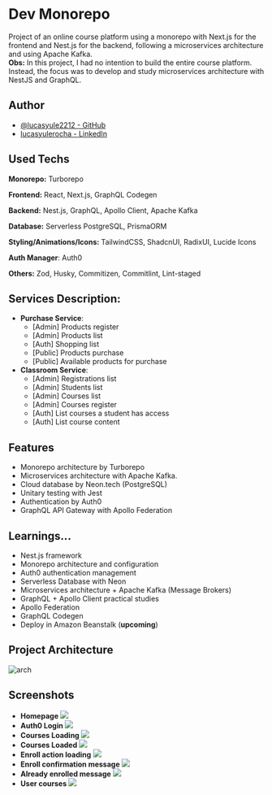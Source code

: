 # Dev Monorepo

Project of an online course platform using a monorepo with Next.js for the frontend and Nest.js for the backend, following a microservices architecture and using Apache Kafka.
</br>
**Obs:** In this project, I had no intention to build the entire course platform. Instead, the focus was to develop and study microservices architecture with NestJS and GraphQL.

## Author

- [@lucasyule2212 - GitHub](https://www.github.com/lucasyule2212)
- [lucasyulerocha - LinkedIn](https://www.linkedin.com/in/lucasyulerocha/)

## Used Techs

**Monorepo:** Turborepo

**Frontend:** React, Next.js, GraphQL Codegen

**Backend:** Nest.js, GraphQL, Apollo Client, Apache Kafka

**Database:** Serverless PostgreSQL, PrismaORM

**Styling/Animations/Icons:** TailwindCSS, ShadcnUI, RadixUI, Lucide Icons

**Auth Manager**: Auth0

**Others:** Zod, Husky, Commitizen, Commitlint, Lint-staged

## Services Description:

- **Purchase Service**:
  - [Admin] Products register
  - [Admin] Products list
  - [Auth] Shopping list
  - [Public] Products purchase
  - [Public] Available products for purchase
- **Classroom Service**:
  - [Admin] Registrations list
  - [Admin] Students list
  - [Admin] Courses list
  - [Admin] Courses register
  - [Auth] List courses a student has access
  - [Auth] List course content

## Features

- Monorepo architecture by Turborepo
- Microservices architecture with Apache Kafka.
- Cloud database by Neon.tech (PostgreSQL)
- Unitary testing with Jest
- Authentication by Auth0
- GraphQL API Gateway with Apollo Federation

## Learnings...

- Nest.js framework
- Monorepo architecture and configuration
- Auth0 authentication management
- Serverless Database with Neon
- Microservices architecture + Apache Kafka (Message Brokers)
- GraphQL + Apollo Client practical studies
- Apollo Federation
- GraphQL Codegen
- Deploy in Amazon Beanstalk (**upcoming**)

## Project Architecture
![arch](https://github.com/lucasyule2212/dev-monorepo/assets/55456226/e773172a-4f5d-4562-bd5e-fd3e9ab417ea)


## Screenshots
- **Homepage**
![](https://i.imgur.com/cJ2Q6YG.png)
- **Auth0 Login**
![](https://i.imgur.com/vWph3xY.png)
- **Courses Loading**
![](https://i.imgur.com/1Y4ba7W.png)
- **Courses Loaded**
![](https://i.imgur.com/W7jXutO.png)
- **Enroll action loading**
![](https://i.imgur.com/CgEqVFn.png)
- **Enroll confirmation message**
![](https://i.imgur.com/YrGVQ0e.png)
- **Already enrolled message**
![](https://i.imgur.com/K29qiuV.png)
- **User courses**
![](https://i.imgur.com/MaCf6Wk.png)
